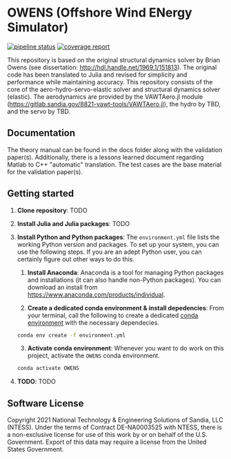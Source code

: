 # OWENS (Offshore Wind ENergy Simulator)

[![pipeline status](https://gitlab.sandia.gov/8821-vawt-tools/OWENS.jl/badges/master/pipeline.svg)](https://gitlab.sandia.gov/8821-vawt-tools/OWENS.jl/-/commits/master) [![coverage report](https://gitlab.sandia.gov/8821-vawt-tools/OWENS.jl/badges/master/coverage.svg)](https://gitlab.sandia.gov/8821-vawt-tools/OWENS.jl/-/commits/master)

This repository is based on the original structural dynamics solver by Brian Owens (see dissertation: http://hdl.handle.net/1969.1/151813).
The original code has been translated to Julia and revised for simplicity and performance while maintaining accuracy.
This repository consists of the core of the aero-hydro-servo-elastic solver and structural dynamics solver (elastic).
The aerodynamics are provided by the VAWTAero.jl module (https://gitlab.sandia.gov/8821-vawt-tools/VAWTAero.jl), the hydro by TBD, and the servo by TBD.

## Documentation

The theory manual can be found in the docs folder along with the validation paper(s).
Additionally, there is a lessons learned document regarding Matlab to C++ "automatic" translation.
The test cases are the base material for the validation paper(s).

## Getting started

1. **Clone repository**: TODO

2. **Install Julia and Julia packages**: TODO

3. **Install Python and Python packages**: The `environment.yml` file lists the working Python version and packages.
To set up your system, you can use the following steps. If you are an adept Python user, you can certainly figure out other ways to do this.

	1. **Install Anaconda**: Anaconda is a tool for managing Python packages and installations (it can also handle non-Python packages). You can download an install from https://www.anaconda.com/products/individual.

	2. **Create a dedicated conda environment & install depedencies**: From your terminal, call the following to create a dedicated [conda environment](https://docs.conda.io/projects/conda/en/latest/user-guide/concepts/environments.html) with the necessary dependecies.

	```bash
	conda env create -f environment.yml
	```

	3. **Activate conda environment**: Whenever you want to do work on this project, activate the `OWENS` conda environment.

	```bash
	conda activate OWENS
	```

4. **TODO**: TODO

## Software License

Copyright 2021 National Technology & Engineering Solutions of Sandia, LLC (NTESS).
Under the terms of Contract DE-NA0003525 with NTESS, there is a non-exclusive license for use of this work by or on behalf of the U.S. Government.
Export of this data may require a license from the United States Government.